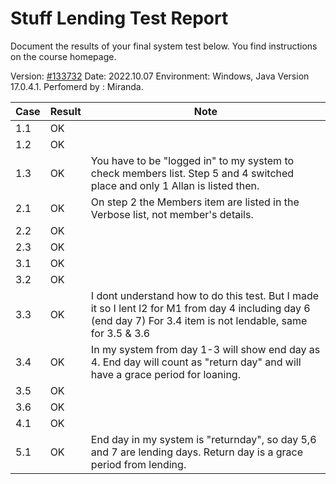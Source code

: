 # Stuff Lending Test Report
Document the results of your final system test below. You find instructions on the course homepage.

Version: [#133732](https://gitlab.lnu.se/1dv607/student/mh225wi/a2/-/pipelines/133732)
Date: 2022.10.07
Environment: Windows, Java Version 17.0.4.1. Perfomerd by : Miranda.

| Case | Result | Note |
| ------ | ------ | ------ |
| 1.1 | OK |  |
| 1.2 | OK |  |
| 1.3 | OK | You have to be "logged in" to my system to check members list.  Step 5 and 4 switched place and only 1 Allan is listed then. |
| 2.1 | OK |  On step 2 the Members item are listed in the Verbose list, not member's details.|
| 2.2 | OK |  |
| 2.3 | OK |  |
| 3.1 | OK |  |
| 3.2 | OK |  |
| 3.3 | OK | I dont understand how to do this test. But I made it so I lent l2 for M1 from day 4 including day 6 (end day 7) For 3.4 item is not lendable, same for 3.5 & 3.6 |
| 3.4 | OK |  In my system from day 1-3 will show end day as 4. End day will count as "return day" and will have a grace period for loaning.|
| 3.5 | OK |  |
| 3.6 | OK |  |
| 4.1 | OK |  |
| 5.1 | OK |  End day in my system is "returnday", so day 5,6 and 7 are lending days. Return day is a grace period from lending.|
